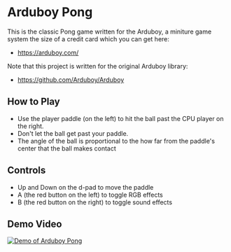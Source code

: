 # Arduboy Pong

This is the classic Pong game written for the Arduboy, a miniture game system the size of a credit card which you can get here:
- https://arduboy.com/

Note that this project is written for the original Arduboy library:
- https://github.com/Arduboy/Arduboy

## How to Play
- Use the player paddle (on the left) to hit the ball past the CPU player on the right.
- Don't let the ball get past your paddle.
- The angle of the ball is proportional to the how far from the paddle's center that the ball makes contact

## Controls
- Up and Down on the d-pad to move the paddle
- A (the red button on the left) to toggle RGB effects
- B (the red button on the right) to toggle sound effects

## Demo Video
[![Demo of Arduboy Pong](https://img.youtube.com/vi/Gf6m7tNslk4/0.jpg)](https://www.youtube.com/watch?v=Gf6m7tNslk4)

